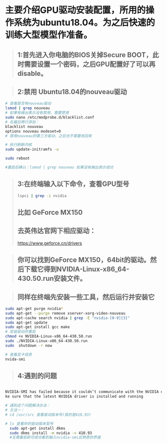 # 主要介绍GPU驱动安装配置，所用的操作系统为ubuntu18.04。为之后快速的训练大型模型作准备。

> ## 1:首先进入你电脑的BIOS关掉Secure BOOT，此时需要设置一个密码，之后GPU配置好了可以再disable。


> ## 2:禁用 Ubuntu18.04的nouveau驱动
```bash
# 查看是否有nouveau驱动
lsmod | grep nouveau
# 如果有输出表示没有禁用，需要禁用
sudo nano /etc/modprobe.d/blacklist.conf
# 在最后两行添加：
blacklist nouveau
options nouveau modeset=0
# 禁用nouveau的第三方驱动，之后也不需要改回来

# 执行刷新内核
sudo update-initramfs -u

sudo reboot

#重启后确认：lsmod | grep nouveau 如果没有输出表示成功
```

> ## 3:在终端输入以下命令，查看GPU型号
> ```bash
> lspci | grep -i nvidia
> ```
> ## 比如 GeForce MX150
> ## 去英伟达官网下相应驱动：
> https://www.geforce.cn/drivers

> ## 你可以找到GeForce MX150，64bit的驱动。然后下载它得到NVIDIA-Linux-x86_64-430.50.run安装文件。

> ## 同样在终端先安装一些工具，然后运行并安装它
```bash
sudo apt-get purge nvidia*
sudo apt-get --purge remove xserver-xorg-video-nouveau
sudo apt-cache search nvidia | grep -E "nvidia-[0-9]{3}"
sudo apt-get update
sudo apt-get install gcc make
# 安装驱动并重启
chmod +x NVIDIA-Linux-x86_64-430.50.run
sudo ./NVIDIA-Linux-x86_64-430.50.run
sudo  shutdown -r now

# 查看显卡信息
nvida-smi
```

> ## 4:遇到的问题

```bash 

NVIDIA-SMI has failed because it couldn’t communicate with the NVIDIA driver. Ma
ke sure that the latest NVIDIA driver is installed and running

# 遇到这个问题解决办法：
# 方法一：
# cd /usr/src 查看驱动版本号(我的是410.93)

# ls 查看你的驱动版本型号
  sudo apt-get install dkms
  sudo dkms install -m nvidia -v 410.93
  #无需重启即可成功看到输入nvidia-smi后熟悉的界面
```